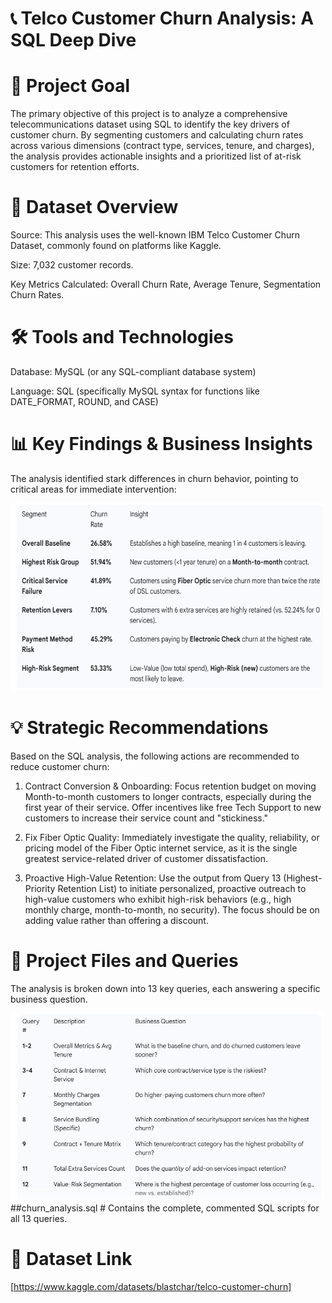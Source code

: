 # 📞 Telco Customer Churn Analysis: A SQL Deep Dive

# 🎯 Project Goal
 The primary objective of this project is to analyze a comprehensive telecommunications dataset using SQL to identify the key drivers of customer churn. By segmenting customers and calculating churn rates across   various dimensions (contract type, services, tenure, and charges), the analysis provides actionable insights and a prioritized list of at-risk customers for retention efforts.

# 💾 Dataset Overview
Source: This analysis uses the well-known IBM Telco Customer Churn Dataset, commonly found on platforms like Kaggle.

Size: 7,032 customer records.

Key Metrics Calculated: Overall Churn Rate, Average Tenure, Segmentation Churn Rates.

# 🛠️ Tools and Technologies
Database: MySQL (or any SQL-compliant database system)

Language: SQL (specifically MySQL syntax for functions like DATE_FORMAT, ROUND, and CASE)

# 📊 Key Findings & Business Insights
 The analysis identified stark differences in churn behavior, pointing to critical areas for immediate intervention:
 
<img src="Summarized_tables_images/Screenshot 2025-10-25 195524.png" alt="Alt Text" width="500" height="300"/>

# 💡 Strategic Recommendations
 Based on the SQL analysis, the following actions are recommended to reduce customer churn:

 1. Contract Conversion & Onboarding: Focus retention budget on moving Month-to-month customers to longer contracts, especially during the first year of their service. Offer incentives like free Tech Support to       new customers to increase their service count and "stickiness."

 2. Fix Fiber Optic Quality: Immediately investigate the quality, reliability, or pricing model of the Fiber Optic internet service, as it is the single greatest service-related driver of customer dissatisfaction.

 3. Proactive High-Value Retention: Use the output from Query 13 (Highest-Priority Retention List) to initiate personalized, proactive outreach to high-value customers who exhibit high-risk behaviors (e.g., high      monthly charge, month-to-month, no security). The focus should be on adding value rather than offering a discount.

# 📂 Project Files and Queries
The analysis is broken down into 13 key queries, each answering a specific business question.

<img src="Summarized_tables_images/Screenshot 2025-10-25 200004.png" alt="Alt Text" width="500" height="300"/>
##churn_analysis.sql
# Contains the complete, commented SQL scripts for all 13 queries.

# 🔗 Dataset Link
[https://www.kaggle.com/datasets/blastchar/telco-customer-churn]





